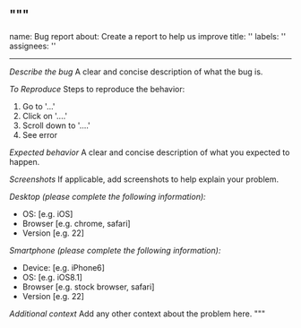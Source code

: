 """
---
name: Bug report
about: Create a report to help us improve
title: ''
labels: ''
assignees: ''

---

*Describe the bug*
A clear and concise description of what the bug is.

*To Reproduce*
Steps to reproduce the behavior:
1. Go to '...'
2. Click on '....'
3. Scroll down to '....'
4. See error

*Expected behavior*
A clear and concise description of what you expected to happen.

*Screenshots*
If applicable, add screenshots to help explain your problem.

*Desktop (please complete the following information):*
 - OS: [e.g. iOS]
 - Browser [e.g. chrome, safari]
 - Version [e.g. 22]

*Smartphone (please complete the following information):*
 - Device: [e.g. iPhone6]
 - OS: [e.g. iOS8.1]
 - Browser [e.g. stock browser, safari]
 - Version [e.g. 22]

*Additional context*
Add any other context about the problem here.
"""
